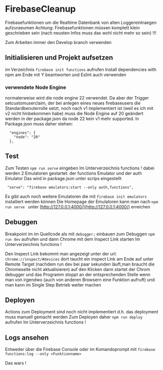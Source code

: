 # FirebaseCleanup
Firebasefunktionen um die Realtíme Datenbank von alten Loggereintraegen aufzuraeumen
Achtung: Firebasefunktionen müssen komplett klein geschrieben sein (nach neusten Infos muss das wohl nicht mehr so sein) !!!

Zum Arbeiten immer den Develop branch verwenden


## Initialisieren und Projekt aufsetzen
im Verzeichnis ```firebase init functions``` aufrufen
Install dependencies with npm am Ende mit Y beantworten und Eslint auch verwenden

### verwendete Node Engine
normalerweise wird die node engine 22 verwendet. Da aber der Trigger setcustomuserclaim, der bei anlegen eines neues firebaseusers die Standardbenuterrolle setzt, noch nach v1 implementiert ist (weil es ich mit v2 nicht hinbekommen habe) muss die Node Engine auf 20 geändert werden in der package.json da node 22 kein v1 mehr supported. In Package.json muss daher stehen:
```
  "engines": {
    "node": "20"
  },
  ```

## Test
Zum Testen ```npm run serve``` eingeben
Im Unterverzeichnis functions !
dabei werden 2 Emulatoren gestartet: der functions Emulator und der auth Emulator
Das wird in package.json unter scrips eingestellt
```
 "serve": "firebase emulators:start --only auth,functions",
 ```
Es gibt auch noch weitere Emulatoren die mit ```firebase init emulators``` installiert werden können
Die Homepage der Emulatoren kann man nach ```npm run serve ``` unter [http://127.0.0.1:4000/](http://127.0.0.1:4000/) erreichen    

## Debuggen
Breakpoint im  im Quellcode als mit  ```debugger;``` einbauen
zum Debuggen ```npm run dev``` aufrufen und dann Chrome mit dem Inspect Link starten
Im Unterverzeichnis functions !

Den Inspect Link bekommt man angezeigt unter der url: ```chrome://inspect/#devices``` 
dort taucht ein inspect Link am Ende auf unter Remote Target (nachdem run dev bei paar sekunden läuft,man braucht die Chromeseite nicht aktualisieren) 
auf den Klicken dann startet der Chrom debugger und das Programm stoppt an der entsprechenden Stelle wenn man von irgendwo (auch von anderen Browsern eine Funktion aufruft) 
und man kann im Single Step Betrieb weiter machen

## Deployen
Actions zum Deployment sind noch nicht implementiert d.h. das deployment muss manuell gemacht werden
Zum Deployen daher ```npm run deploy``` aufrufen
Im Unterverzeichnis functions !

## Logs ansehen
Entweder über die Firebase Console oder im Komandoprompt mit
```firebase functions:log --only <Funktionname>```


Das wars !
  